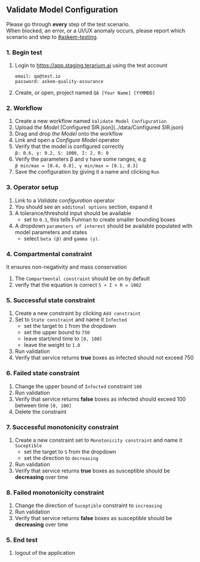 ## Validate Model Configuration
Please go through __every__ step of the test scenario.\
When blocked, an error, or a UI/UX anomaly occurs, please report which scenario and step to [\#askem-testing](https://unchartedsoftware.slack.com/archives/C06FGLXB2CE).

### 1. Begin test
1. Login to https://app.staging.terarium.ai using the test account
    ```
    email: qa@test.io
    password: askem-quality-assurance
    ```
2. Create, or open, project named `QA [Your Name] [YYMMDD]`

### 2. Workflow
1. Create a new workflow named `Validate Model Configuration`
2. Upload _the Model_ [Configured SIR.json](../data/Configured SIR.json)
3. Drag and drop _the Model_ onto the workflow
4. Link and open a _Configure Model_ operator
5. Verify that the model is configured correctly \
   `β: 0.6, γ: 0.2, S: 1000, I: 2, R: 0`
6. Verify the parameters β and γ have some ranges, e.g \
  `β min/max = [0.4, 0.8], γ min/max = [0.1, 0.3]`
7. Save the configuration by giving it a name and clicking `Run`

### 3. Operator setup
1. Link to a _Validate configuration_ operator
2. You should see an `additonal options` section, expand it
3. A tolerance/threshold input should be available 
    - set to `0.1`, this tells Funman to create smaller bounding boxes 
4. A dropdown `parameters of interest` should be available populated with model parameters and states
    - select `beta (β)` and `gamma (γ)`.

### 4. Compartmental constraint
It ensures non-negativity and mass conservation
1. The `Compartmental constraint` should be on by default
2. verify that the equation is correct `S + I + R = 1002`
  
### 5. Successful state constraint
1. Create a new constraint by clicking `Add constraint`
2. Set to `State constraint` and name it `Infected`
    - set the target to `I` from the dropdown 
    - set the upper bound to `750`
    - leave start/end time to `[0, 100]`
    - leave the weight to `1.0`
3. Run validation
4. Verify that service returns **true** boxes as infected should not exceed 750

### 6. Failed state constraint
1. Change the upper bound of `Infected` constraint `100`
2. Run validation
3. Verify that service returns **false** boxes as infected should exceed 100 between time `[0, 100]`
4. Delete the constraint

### 7. Successful monotonicity constraint
1. Create a new constraint set to `Monotonicity constraint` and name it `Suceptible`
    - set the target to `S` from the dropdown 
    - set the direction to `decreasing`
2. Run validation
3. Verify that service returns **true** boxes as susceptible should be **decreasing** over time

### 8. Failed monotonicity constraint
1. Change the direction of `Suceptible` constraint to `increasing` 
2. Run validation
3. Verify that service returns **false** boxes as susceptible should be **decreasing** over time

### 5. End test
1. logout of the application 
